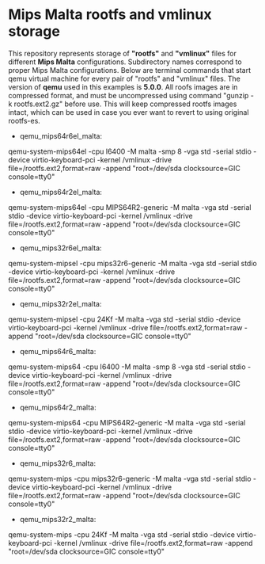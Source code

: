 # Mips Malta rootfs and vmlinux storage

This repository represents storage of **"rootfs"** and **"vmlinux"** files for different **Mips Malta** configurations. Subdirectory names correspond to proper Mips Malta configurations.
Below are terminal commands that start qemu virtual machine for every pair of "rootfs" and "vmlinux" files. The version of **qemu** used in this examples is **5.0.0**.
All roofs images are in compressed format, and must be uncompressed using command "gunzip -k rootfs.ext2.gz" before use. This will keep compressed rootfs images intact, which can be used in case you ever want to revert to using original rootfs-es.

* qemu_mips64r6el_malta:

qemu-system-mips64el -cpu I6400 -M malta -smp 8 -vga std -serial stdio -device virtio-keyboard-pci -kernel <path-to>/vmlinux -drive file=<path-to>/rootfs.ext2,format=raw -append "root=/dev/sda clocksource=GIC console=tty0"

* qemu_mips64r2el_malta:

qemu-system-mips64el -cpu MIPS64R2-generic -M malta -vga std -serial stdio -device virtio-keyboard-pci -kernel <path-to>/vmlinux -drive file=<path-to>/rootfs.ext2,format=raw -append "root=/dev/sda clocksource=GIC console=tty0"

* qemu_mips32r6el_malta:

qemu-system-mipsel -cpu mips32r6-generic -M malta -vga std -serial stdio -device virtio-keyboard-pci -kernel <path-to>/vmlinux -drive file=<path-to>/rootfs.ext2,format=raw -append "root=/dev/sda clocksource=GIC console=tty0"

* qemu_mips32r2el_malta:

qemu-system-mipsel -cpu 24Kf -M malta -vga std -serial stdio -device virtio-keyboard-pci -kernel <path-to>/vmlinux -drive file=<path-to>/rootfs.ext2,format=raw -append "root=/dev/sda clocksource=GIC console=tty0"

* qemu_mips64r6_malta:

qemu-system-mips64 -cpu I6400 -M malta -smp 8 -vga std -serial stdio -device virtio-keyboard-pci -kernel <path-to>/vmlinux -drive file=<path-to>/rootfs.ext2,format=raw -append "root=/dev/sda clocksource=GIC console=tty0"

* qemu_mips64r2_malta:

qemu-system-mips64 -cpu MIPS64R2-generic -M malta -vga std -serial stdio -device virtio-keyboard-pci -kernel <path-to>/vmlinux -drive file=<path-to>/rootfs.ext2,format=raw -append "root=/dev/sda clocksource=GIC console=tty0"

* qemu_mips32r6_malta:

qemu-system-mips -cpu mips32r6-generic -M malta -vga std -serial stdio -device virtio-keyboard-pci -kernel <path-to>/vmlinux -drive file=<path-to>/rootfs.ext2,format=raw -append "root=/dev/sda clocksource=GIC console=tty0"

* qemu_mips32r2_malta:

qemu-system-mips -cpu 24Kf -M malta -vga std -serial stdio -device virtio-keyboard-pci -kernel <path-to>/vmlinux -drive file=<path-to>/rootfs.ext2,format=raw -append "root=/dev/sda clocksource=GIC console=tty0"


